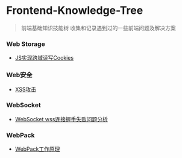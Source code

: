 # Frontend-Knowledge-Tree
> 前端基础知识技能树
> 收集和记录遇到过的一些前端问题及解决方案

### Web Storage
* [JS实现跨域读写Cookies]()

### Web安全
* [XSS攻击]()

### WebSocket
*	[WebSocket wss连接握手失败问题分析]()

### WebPack
*	[WebPack工作原理]()